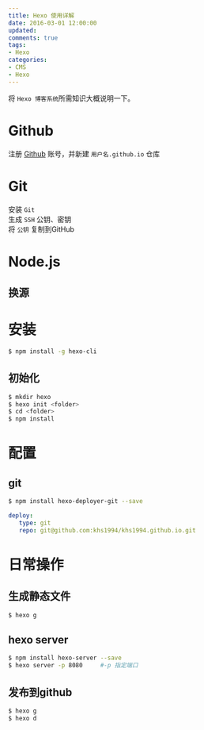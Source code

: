 ```yaml
---
title: Hexo 使用详解
date: 2016-03-01 12:00:00
updated:
comments: true
tags:
- Hexo
categories:
- CMS
- Hexo
---
```


将 `Hexo 博客系统`所需知识大概说明一下。

<!--more-->

# Github

注册 [Github](//github.com) 账号，并新建 `用户名.github.io` 仓库

# Git

安装 `Git`  
生成 `SSH` 公钥、密钥  
将 `公钥` 复制到GitHub  

# Node.js

## 换源

# 安装

```bash
$ npm install -g hexo-cli
```

## 初始化

```bash
$ mkdir hexo
$ hexo init <folder>
$ cd <folder>
$ npm install
```

# 配置

## git

```bash
$ npm install hexo-deployer-git --save
```

```yaml
deploy:
   type: git
   repo: git@github.com:khs1994/khs1994.github.io.git
```

# 日常操作

## 生成静态文件

```bash
$ hexo g
```

## hexo server

```bash
$ npm install hexo-server --save
$ hexo server -p 8080     #-p 指定端口
```

## 发布到github

```bash
$ hexo g
$ hexo d
```
